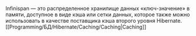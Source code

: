 Infinispan — это распределенное хранилище данных «ключ-значение» в памяти, доступное в виде кэша или сетки данных, которое также можно использовать в качестве поставщика кэша второго уровня Hibernate.
[[Programming/БД/Hibernate/Caching/Caching|Caching]]